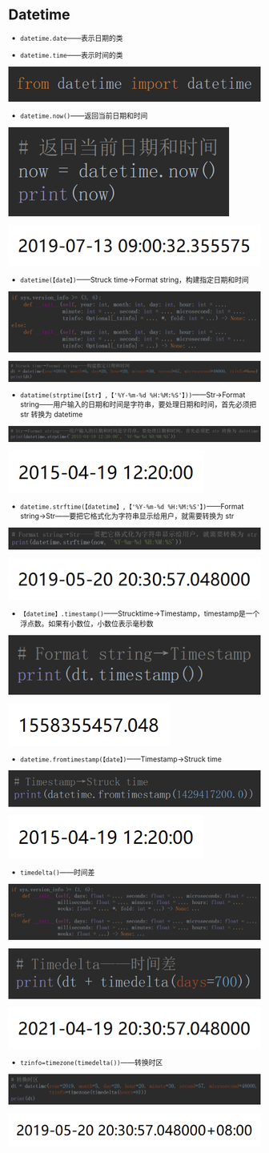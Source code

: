 # Datetime

- `datetime.date`——表示日期的类

- `datetime.time`——表示时间的类

![1562979520484](Datetime.assets/1562979520484.png)

- `datetime.now()`——返回当前日期和时间

![1562979690998](Datetime.assets/1562979690998.png)

![1562979701978](Datetime.assets/1562979701978.png)

- `datetime(【date】)`——Struck time→Format string，构建指定日期和时间

![1562979830499](Datetime.assets/1562979830499.png)

![1562982535636](Datetime.assets/1562982535636.png)

- `datatime(strptime(【str】,【'%Y-%m-%d %H:%M:%S'】))`——Str→Format string——用户输入的日期和时间是字符串，要处理日期和时间，首先必须把 str 转换为 datetime

![1562983050609](Datetime.assets/1562983050609.png)

![1562983187670](Datetime.assets/1562983187670.png)

- `datetime.strftime(【datetime】,【'%Y-%m-%d %H:%M:%S'】)`——Format string→Str——要把它格式化为字符串显示给用户，就需要转换为 str

![1562983152926](Datetime.assets/1562983152926.png)

![1562980516691](Datetime.assets/1562980516691.png)

- `【datetime】.timestamp()`——Strucktime→Timestamp，timestamp是一个浮点数。如果有小数位，小数位表示毫秒数

![1562982645012](Datetime.assets/1562982645012.png)

![1562980749600](Datetime.assets/1562980749600.png)

- `datetime.fromtimestamp(【date】)`——Timestamp→Struck time

![1562981050203](Datetime.assets/1562981050203.png)

![1562981066986](Datetime.assets/1562981066986.png)

- `timedelta()`——时间差

![1562982078882](Datetime.assets/1562982078882.png)

![1562982778215](Datetime.assets/1562982778215.png)

![1562982962945](Datetime.assets/1562982962945.png)

- `tzinfo=timezone(timedelta())`——转换时区

![1562982855367](Datetime.assets/1562982855367.png)

![1562982946938](Datetime.assets/1562982946938.png)

